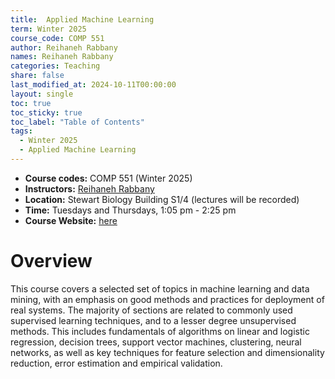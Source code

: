 ```yaml
---
title:  Applied Machine Learning
term: Winter 2025
course_code: COMP 551
author: Reihaneh Rabbany
names: Reihaneh Rabbany
categories: Teaching
share: false
last_modified_at: 2024-10-11T00:00:00
layout: single
toc: true
toc_sticky: true
toc_label: "Table of Contents"
tags:
  - Winter 2025
  - Applied Machine Learning
---
```


* **Course codes:** COMP 551 (Winter 2025)
* **Instructors:** [Reihaneh Rabbany](http://www.reirab.com/)
* **Location:** Stewart Biology Building S1/4 (lectures will be recorded)
* **Time:** Tuesdays and Thursdays, 1:05 pm - 2:25 pm
* **Course Website:** [here](http://www.reirab.com/Teaching/AML23/index.html)

# Overview

This course covers a selected set of topics in machine learning and data mining, with an emphasis on good methods and practices for deployment of real systems. The majority of sections are related to commonly used supervised learning techniques, and to a lesser degree unsupervised methods. This includes fundamentals of algorithms on linear and logistic regression, decision trees, support vector machines, clustering, neural networks, as well as key techniques for feature selection and dimensionality reduction, error estimation and empirical validation.